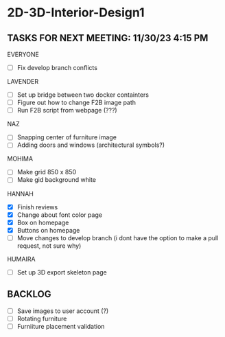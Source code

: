 # 2D-3D-Interior-Design1
TASKS FOR NEXT MEETING: 11/30/23 4:15 PM
-----
EVERYONE
- [ ] Fix develop branch conflicts
      
LAVENDER
- [ ] Set up bridge between two docker containters
- [ ] Figure out how to change F2B image path
- [ ] Run F2B script from webpage (???)

NAZ
- [ ] Snapping center of furniture image
- [ ] Adding doors and windows (architectural symbols?)
      
MOHIMA
- [ ] Make grid 850 x 850
- [ ] Make gid background white

HANNAH
- [X] Finish reviews
- [X] Change about font color page
- [X] Box on homepage
- [X] Buttons on homepage
- [ ] Move changes to develop branch (i dont have the option to make a pull request, not sure why)

HUMAIRA
- [ ] Set up 3D export skeleton page

BACKLOG
----
- [ ] Save images to user account (?)
- [ ] Rotating furniture
- [ ] Furniiture placement validation
